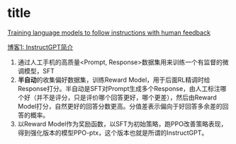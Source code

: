 # title
[Training language models to follow instructions with human feedback](https://arxiv.org/abs/2203.02155)

[博客1: InstructGPT简介](https://zhuanlan.zhihu.com/p/626665665)

1. 通过人工手机的高质量<Prompt, Response>数据集用来训练一个有监督的微调模型，SFT
2. **半自动**的收集偏好数据集，训练Reward Model，用于后面RL精调时给Response打分。半自动是SFT对Prompt生成多个Response，由人工标注哪个好（并不是评分，只是评价哪个回答更好，哪个更差），然后由Reward Model打分，自然更好的回答分数更高。分值差表示偏向于好回答多余差的回答的概率。
3. 以Reward Model作为奖励函数，以SFT为初始策略，跑PPO改善策略表现，得到强化版本的模型PPO-ptx，这个版本也就是所谓的InstructGPT。